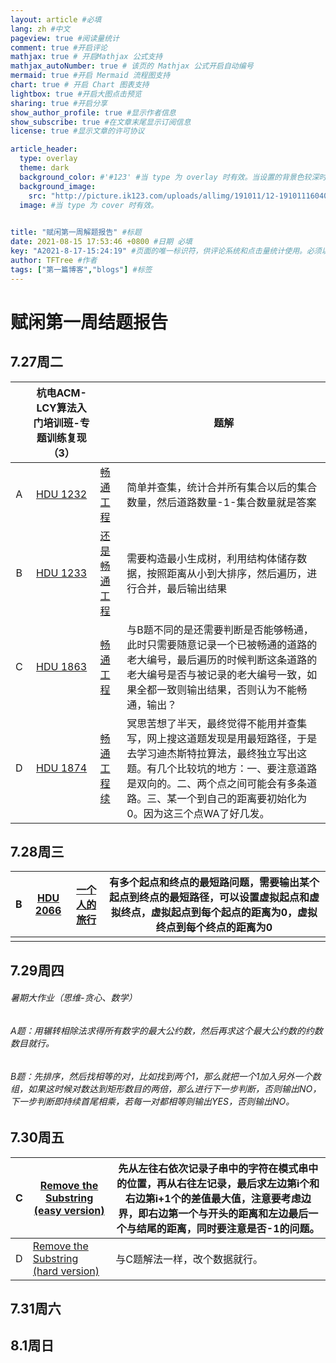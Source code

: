 ```yaml
---
layout: article #必填
lang: zh #中文
pageview: true #阅读量统计
comment: true #开启评论
mathjax: true # 开启Mathjax 公式支持
mathjax_autoNumber: true # 该页的 Mathjax 公式开启自动编号
mermaid: true #开启 Mermaid 流程图支持
chart: true # 开启 Chart 图表支持
lightbox: true #开启大图点击预览
sharing: true #开启分享
show_author_profile: true #显示作者信息
show_subscribe: true #在文章末尾显示订阅信息
license: true #显示文章的许可协议

article_header:
  type: overlay
  theme: dark
  background_color: #'#123' #当 type 为 overlay 时有效。当设置的背景色较深时，你需要设置 theme 为 dark。
  background_image: 
    src: "http://picture.ik123.com/uploads/allimg/191011/12-191011160408.jpg" #当 type 为 overlay 时有效，设置为 false 可覆盖 cover 禁止背景图片。
  image: #当 type 为 cover 时有效。
  

title: "赋闲第一周解题报告" #标题
date: 2021-08-15 17:53:46 +0800 #日期 必填
key: "A2021-8-17-15:24:19" #页面的唯一标识符，供评论系统和点击量统计使用。必须以字母（[A-Za-z]）开头，其后可以接若干字母、数字（[0-9]）、连字符（-）、下划线（_）、冒号（:）和小数点（.）。
author: TFTree #作者
tags: ["第一篇博客","blogs"] #标签
---
```

# 赋闲第一周结题报告

## 7.27周二

|      |      杭电ACM-LCY算法入门培训班-专题训练复现（3）       |                                                             | 题解                                                         |
| :--: | :----------------------------------------------------: | ----------------------------------------------------------- | ------------------------------------------------------------ |
|  A   | [HDU 1232](https://vjudge.net/problem/HDU-1232/origin) | [畅通工程](https://vjudge.net/contest/420902#problem/A)     | 简单并查集，统计合并所有集合以后的集合数量，然后道路数量-1-集合数量就是答案 |
|  B   | [HDU 1233](https://vjudge.net/problem/HDU-1233/origin) | [还是畅通工程](https://vjudge.net/contest/420902#problem/B) | 需要构造最小生成树，利用结构体储存数据，按照距离从小到大排序，然后遍历，进行合并，最后输出结果 |
|  C   | [HDU 1863](https://vjudge.net/problem/HDU-1863/origin) | [畅通工程](https://vjudge.net/contest/420902#problem/C)     | 与B题不同的是还需要判断是否能够畅通，此时只需要随意记录一个已被畅通的道路的老大编号，最后遍历的时候判断这条道路的老大编号是否与被记录的老大编号一致，如果全都一致则输出结果，否则认为不能畅通，输出？ |
|  D   | [HDU 1874](https://vjudge.net/problem/HDU-1874/origin) | [畅通工程续](https://vjudge.net/contest/420902#problem/D)   | 冥思苦想了半天，最终觉得不能用并查集写，网上搜这道题发现是用最短路径，于是去学习迪杰斯特拉算法，最终独立写出这题。有几个比较坑的地方：一、要注意道路是双向的。二、两个点之间可能会有多条道路。三、某一个到自己的距离要初始化为0。因为这三个点WA了好几发。 |



## 7.28周三

| B    | [HDU 2066](https://vjudge.net/problem/HDU-2066/origin) | [一个人的旅行](https://vjudge.net/contest/421706#problem/B) | 有多个起点和终点的最短路问题，需要输出某个起点到终点的最短路径，可以设置虚拟起点和虚拟终点，虚拟起点到每个起点的距离为0，虚拟终点到每个终点的距离为0 |
| ---- | ------------------------------------------------------ | ----------------------------------------------------------- | ------------------------------------------------------------ |
|      |                                                        |                                                             |                                                              |

## 7.29周四

###### 暑期大作业（思维-贪心、数学）

###### A题：用辗转相除法求得所有数字的最大公约数，然后再求这个最大公约数的约数数目就行。

###### B题：先排序，然后找相等的对，比如找到两个1，那么就把一个1加入另外一个数组，如果这时候对数达到矩形数目的两倍，那么进行下一步判断，否则输出NO，下一步判断即持续首尾相乘，若每一对都相等则输出YES，否则输出NO。

## 7.30周五

| C    | [Remove the Substring (easy version)](https://vjudge.net/contest/449812#problem/C) | 先从左往右依次记录子串中的字符在模式串中的位置，再从右往左记录，最后求左边第i个和右边第i+1个的差值最大值，注意要考虑边界，即右边第一个与开头的距离和左边最后一个与结尾的距离，同时要注意是否-1的问题。 |
| ---- | ------------------------------------------------------------ | ------------------------------------------------------------ |
| D    | [Remove the Substring (hard version)](https://vjudge.net/contest/449812#problem/D) | 与C题解法一样，改个数据就行。                                |

## 7.31周六

## 8.1周日

